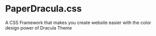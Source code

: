 # PaperDracula.css
A CSS Framework that makes you create website easier with the color design power of Dracula Theme
